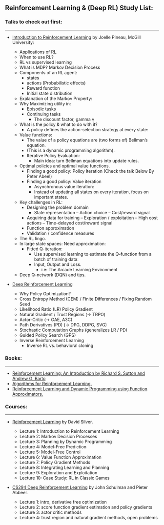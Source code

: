 ## Reinforcement Learning & (Deep RL) Study List:

### Talks to check out first:
----

* [Introduction to Reinforcement Learning](http://videolectures.net/deeplearning2016_pineau_reinforcement_learning/) by Joelle Pineau, McGill University:
	* Applications of RL.
	* When to use RL?
	* RL vs supervised learning
	* What is MDP? Markov Decision Process
	* Components of an RL agent:
		- states
		- actions (Probabilistic effects)
		- Reward function
		- Initial state distribution
	* Explanation of the Markov Property:
	* Why Maximizing utility in:
		- Episodic tasks
		- Continuing tasks
			+ The discount factor, gamma γ
	* What is the policy & what to do with it?
		- A policy defines the action-selection strategy at every state:
	* Value functions:
		- The value of a policy equations are (two forms of) Bellman’s equation.
		- (This is a dynamic programming algorithm).
		- Iterative Policy Evaluation:
			+ Main idea: turn Bellman equations into update rules.
	* Optimal policies and optimal value functions.
		* Finding a good policy: Policy Iteration (Check the talk Below By Peter Abeel)
		* Finding a good policy: Value iteration
			- Asynchronous value iteration:
			- Instead of updating all states on every iteration, focus on important states.
	* Key challenges in RL:
		- Designing the problem domain
			- State representation
			– Action choice
			– Cost/reward signal
		- Acquiring data for training
			– Exploration / exploitation
			– High cost actions
			– Time-delayed cost/reward signal
		- Function approximation
		- Validation / confidence measures
	* The RL lingo.
	* In large state spaces: Need approximation:
		- Fitted Q-iteration:
			+ Use supervised learning to estimate the Q-function from a batch of training data:
			+ Input, Output and Loss.
				* i.e: The Arcade Learning Environment
	* Deep Q-network (DQN) and tips.

* [Deep Reinforcement Learning](http://videolectures.net/deeplearning2016_abbeel_deep_reinforcement/)
	- Why Policy Optimization?
	- Cross Entropy Method (CEM) / Finite Differences / Fixing Random Seed
	- Likelihood Ratio (LR) Policy Gradient
	- Natural Gradient / Trust Regions (-> TRPO)
	- Actor-Critic (-> GAE, A3C)
	- Path Derivatives (PD) (-> DPG, DDPG, SVG)
	- Stochastic Computation Graphs (generalizes LR / PD)
	- Guided Policy Search (GPS)
	- Inverse Reinforcement Learning
		+ Inverse RL vs. behavioral cloning

### Books:
---

- [Reinforcement Learning: An Introduction by Richard S. Sutton and Andrew G. Barto](http://webdocs.cs.ualberta.ca/~sutton/book/ebook/the-book.html)
- [Algorithms for Reinforcement Learning.](https://sites.ualberta.ca/~szepesva/papers/RLAlgsInMDPs.pdf)
- [Reinforcement Learning and Dynamic Programming using Function Approximators.](https://orbi.ulg.ac.be/bitstream/2268/27963/1/book-FA-RL-DP.pdf)



### Courses:
---

* [Reinforcement Learning](http://www0.cs.ucl.ac.uk/staff/d.silver/web/Teaching.html) by David Silver.
	* Lecture 1: Introduction to Reinforcement Learning
	* Lecture 2: Markov Decision Processes
	* Lecture 3: Planning by Dynamic Programming
	* Lecture 4: Model-Free Prediction
	* Lecture 5: Model-Free Control
	* Lecture 6: Value Function Approximation
	* Lecture 7: Policy Gradient Methods
	* Lecture 8: Integrating Learning and Planning
	* Lecture 9: Exploration and Exploitation
	* Lecture 10: Case Study: RL in Classic Games

* [CS294 Deep Reinforcement Learning](http://rll.berkeley.edu/deeprlcourse/#lecture-videos) by John Schulman and Pieter Abbeel.
	* Lecture 1: intro, derivative free optimization
	* Lecture 2: score function gradient estimation and policy gradients
	* Lecture 3: actor critic methods
	* Lecture 4: trust region and natural gradient methods, open problems

